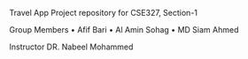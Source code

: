 Travel App
Project repository for CSE327, Section-1


Group Members
•	Afif Bari
•	Al Amin Sohag
•	MD Siam Ahmed



Instructor
DR. Nabeel Mohammed
